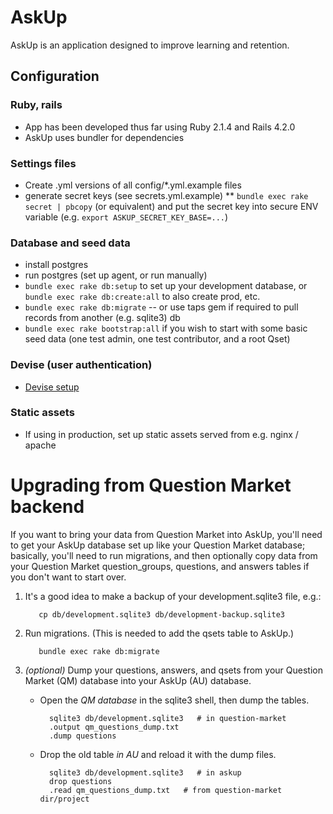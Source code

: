 # AskUp

AskUp is an application designed to improve learning and retention.

## Configuration

### Ruby, rails
* App has been developed thus far using Ruby 2.1.4 and Rails 4.2.0
* AskUp uses bundler for dependencies

### Settings files
* Create .yml versions of all config/*.yml.example files
* generate secret keys (see secrets.yml.example)
** `bundle exec rake secret | pbcopy` (or equivalent) and put the secret key into secure ENV variable (e.g. `export ASKUP_SECRET_KEY_BASE=...`)

### Database and seed data
* install postgres
* run postgres (set up agent, or run manually)
* `bundle exec rake db:setup` to set up your development database, or `bundle exec rake db:create:all` 
  to also create prod, etc.
* `bundle exec rake db:migrate` -- or use taps gem if required to pull records from another (e.g. sqlite3) db
* `bundle exec rake bootstrap:all` if you wish to start with some basic seed data 
  (one test admin, one test contributor, and a root Qset)

### Devise (user authentication)
* [Devise setup](https://github.com/plataformatec/devise#getting-started)

### Static assets
* If using in production, set up static assets served from e.g. nginx / apache

# Upgrading from Question Market backend

If you want to bring your data from Question Market into AskUp, you'll need to get
your AskUp database set up like your Question Market database; basically, you'll 
need to run migrations, and then optionally copy data from your Question Market 
question_groups, questions, and answers tables if you don't want to start over.
 
1. It's a good idea to make a backup of your development.sqlite3 file, e.g.:
          
          cp db/development.sqlite3 db/development-backup.sqlite3

2. Run migrations. (This is needed to add the qsets table to AskUp.)

          bundle exec rake db:migrate

3. _(optional)_ Dump your questions, answers, and qsets from your
Question Market (QM) database into your AskUp (AU) database.
    * Open the *QM database* in the sqlite3 shell, then dump the tables.
  
            sqlite3 db/development.sqlite3   # in question-market
            .output qm_questions_dump.txt
            .dump questions
    
    * Drop the old table *in AU* and reload it with the dump files.
  
            sqlite3 db/development.sqlite3   # in askup
            drop questions
            .read qm_questions_dump.txt   # from question-market dir/project